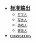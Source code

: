 <!-- _sidebar.md -->
- <font size="3" face="方正姚体"><strong>[标准输出](mainpage.md)</strong></font>
  - <font size="1" face="方正姚体">[打工人](_md/Index_work.md)</font>
  - <font size="1" face="方正姚体">[写作人](_md/Index_write.md)</font>
  - <font size="1" face="方正姚体">[游戏人](_md/Index_game.md)</font>
  - <font size="1" face="方正姚体">[做饭人](_md/Index_kitchen.md)</font>
- <font size="1" face="方正姚体"><strong>[CHANGELOG](changelog.md)</strong></font>
<!--
- <font size="1" face="Times" color="FF9933">LINK</font>
--!>